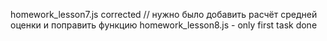 homework_lesson7.js corrected // нужно было добавить расчёт средней оценки и поправить функцию
homework_lesson8.js - only first task done
